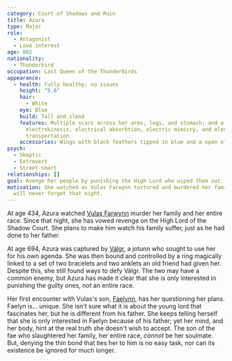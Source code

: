 ```yaml
---
category: Court of Shadows and Ruin
title: Azura
type: Major
role:
  - Antagonist
  - Love interest
age: 802
nationality:
  - Thunderbird
occupation: Last Queen of the Thunderbirds
appearance:
  - health: Fully healthy; no issues
    height: "5.6"
    hair:
      - White
    eye: Blue
    build: Tall and slend
    features: Multiple scars across her arms, legs, and stomach; and a master of
      electrokinesis, electrical absorbtion, electric mimicry, and electrical
      transportation
    accessories: Wings with black feathers tipped in blue and a span of 8 feet
psych:
  - Skeptic
  - Extrovert
  - Street-smart
relationships: []
goal: Avenge her people by punishing the High Lord who wiped them out.
motivation: She watched as Vulas Farwynn tortured and murdered her family. She
  will never forget that night.
---
```

At age 434, Azura watched [Vulas Farwynn](../vulas-farwynn) murder her family and her entire race. Since that night, she has vowed revenge on the High Lord of the Shadow Court. She plans to make him watch his family suffer, just as he had done to her father.

At age 694, Azura was captured by [Válgr](../valgr), a jotunn who sought to use her for his own agenda. She was then bound and controlled by a ring magically linked to a set of two bracelets and two anklets an old friend had given her. Despite this, she still found ways to defy Válgr. The two may have a common enemy, but Azura has made it clear that she is only interested in punishing the guilty ones, not an entire race.

Her first encounter with Vulas's son, [Faelynn](../faelyn-farwynn), has her questioning her plans. Faelyn is... unique. She isn't sure what it is about the young lord that fascinates her, but he is different from his father. She keeps telling herself that she is only interested in Faelyn because of his father; yet her mind, and her body, hint at the real truth she doesn't wish to accept. The son of the fae who slaughtered her family, her entire race, *cannot* be her soulmate. But, denying the thin bond that ties her to him is no easy task, nor can its existence be ignored for much longer.